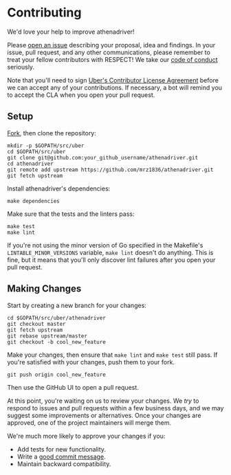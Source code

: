 # Contributing

We'd love your help to improve athenadriver!

Please [open an issue][open-issue] describing your proposal, idea and findings.
In your issue, pull request, and any other communications,
please remember to treat your fellow contributors with RESPECT!
We take our [code of conduct](CODE_OF_CONDUCT.md) seriously.

Note that you'll need to sign [Uber's Contributor License Agreement][cla]
before we can accept any of your contributions. If necessary, a bot will remind
you to accept the CLA when you open your pull request.

## Setup

[Fork][fork], then clone the repository:

```
mkdir -p $GOPATH/src/uber
cd $GOPATH/src/uber
git clone git@github.com:your_github_username/athenadriver.git
cd athenadriver
git remote add upstream https://github.com/mrz1836/athenadriver.git
git fetch upstream
```

Install athenadriver's dependencies:

```
make dependencies
```

Make sure that the tests and the linters pass:

```
make test
make lint
```

If you're not using the minor version of Go specified in the Makefile's
`LINTABLE_MINOR_VERSIONS` variable, `make lint` doesn't do anything. This is
fine, but it means that you'll only discover lint failures after you open your
pull request.

## Making Changes

Start by creating a new branch for your changes:

```
cd $GOPATH/src/uber/athenadriver
git checkout master
git fetch upstream
git rebase upstream/master
git checkout -b cool_new_feature
```

Make your changes, then ensure that `make lint` and `make test` still pass. If
you're satisfied with your changes, push them to your fork.

```
git push origin cool_new_feature
```

Then use the GitHub UI to open a pull request.

At this point, you're waiting on us to review your changes. We *try* to respond
to issues and pull requests within a few business days, and we may suggest some
improvements or alternatives. Once your changes are approved, one of the
project maintainers will merge them.

We're much more likely to approve your changes if you:

* Add tests for new functionality.
* Write a [good commit message][commit-message].
* Maintain backward compatibility.

[fork]: https://github.com/uber/athenadriver/fork
[open-issue]: https://github.com/uber/athenadriver/issues/new
[cla]: https://cla-assistant.io/uber/athenadriver
[commit-message]: http://tbaggery.com/2008/04/19/a-note-about-git-commit-messages.html